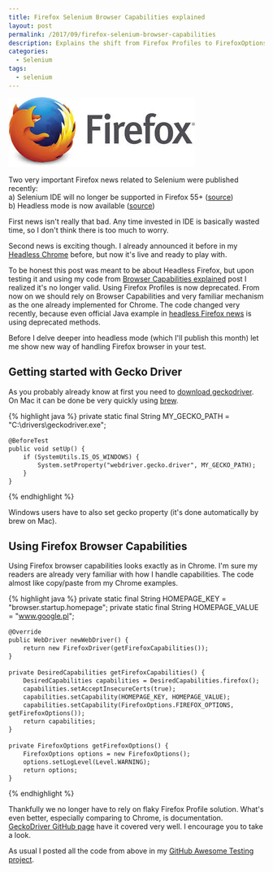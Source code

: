 ```yaml
---
title: Firefox Selenium Browser Capabilities explained
layout: post
permalink: /2017/09/firefox-selenium-browser-capabilities
description: Explains the shift from Firefox Profiles to FirefoxOptions/DesiredCapabilities for configuring Firefox in Selenium, aligning it with Chrome's approach. Covers GeckoDriver setup and demonstrates setting capabilities like insecure certs acceptance, preferences, and log level.
categories:
  - Selenium
tags:
  - selenium 
---
```


<img src="/images/blog/firefox.jpg" loading="lazy" alt="">

Two very important Firefox news related to Selenium were published recently:  
a) Selenium IDE will no longer be supported in Firefox
55+ ([source](https://seleniumhq.wordpress.com/2017/08/09/firefox-55-and-selenium-ide/))  
b) Headless mode is now available ([source](https://developer.mozilla.org/en-US/Firefox/Headless_mode))

First news isn't really that bad. Any time invested in IDE is basically wasted time, so I don't think there is too much
to worry.

Second news is exciting though. I already announced it before in
my [Headless Chrome](http://www.awesome-testing.com/2017/05/headless-testing-with-google-chrome.html) before, but now
it's live and ready to play with.

To be honest this post was meant to be about Headless Firefox, but upon testing it and using my code
from [Browser Capabilities explained](http://www.awesome-testing.com/2016/02/selenium-browser-capabilities-explained.html)
post I realized it's no longer valid. Using Firefox Profiles is now deprecated. From now on we should rely on Browser
Capabilities and very familiar mechanism as the one already implemented for Chrome. The code changed very recently,
because even official Java example in [headless Firefox news](https://developer.mozilla.org/en-US/Firefox/Headless_mode)
is using deprecated methods.

Before I delve deeper into headless mode (which I'll publish this month) let me show new way of handling Firefox browser
in your test.

## Getting started with Gecko Driver

As you probably already know at first you need
to [download geckodriver](https://github.com/mozilla/geckodriver/releases). On Mac it can be done be very quickly
using [brew](https://brew.sh/index_pl.html).

{% highlight java %}
    private static final String MY_GECKO_PATH = "C:\\drivers\\geckodriver.exe";

    @BeforeTest
    public void setUp() {
        if (SystemUtils.IS_OS_WINDOWS) {
            System.setProperty("webdriver.gecko.driver", MY_GECKO_PATH);
        }
    }
{% endhighlight %}

Windows users have to also set gecko property (it's done automatically by brew on Mac).

## Using Firefox Browser Capabilities

Using Firefox browser capabilities looks exactly as in Chrome. I'm sure my readers are already very familiar with how I
handle capabilities. The code almost like copy/paste from my Chrome examples.

{% highlight java %}
    private static final String HOMEPAGE_KEY = "browser.startup.homepage";
    private static final String HOMEPAGE_VALUE = "www.google.pl";

    @Override
    public WebDriver newWebDriver() {
        return new FirefoxDriver(getFirefoxCapabilities());
    }

    private DesiredCapabilities getFirefoxCapabilities() {
        DesiredCapabilities capabilities = DesiredCapabilities.firefox();
        capabilities.setAcceptInsecureCerts(true);
        capabilities.setCapability(HOMEPAGE_KEY, HOMEPAGE_VALUE);
        capabilities.setCapability(FirefoxOptions.FIREFOX_OPTIONS, getFirefoxOptions());
        return capabilities;
    }

    private FirefoxOptions getFirefoxOptions() {
        FirefoxOptions options = new FirefoxOptions();
        options.setLogLevel(Level.WARNING);
        return options;
    }
{% endhighlight %}

Thankfully we no longer have to rely on flaky Firefox Profile solution. What's even better, especially comparing to
Chrome, is documentation. [GeckoDriver GitHub page](https://github.com/mozilla/geckodriver) have it covered very well. I
encourage you to take a look.

As usual I posted all the code from above in
my [GitHub Awesome Testing project](https://github.com/slawekradzyminski/AwesomeTesting/commit/e9c3470f8a7c2cebc962701b1cf901fe9766f54d).
